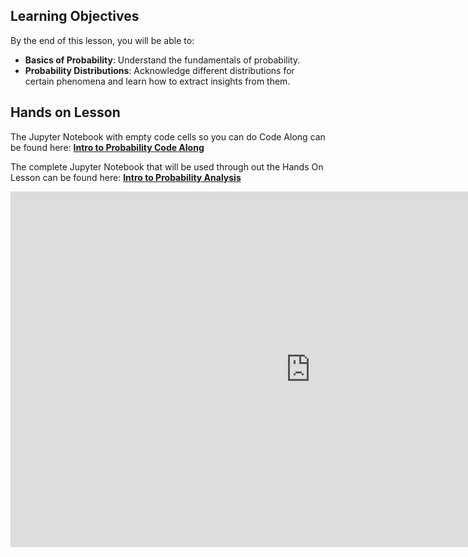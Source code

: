 

## Learning Objectives

By the end of this lesson, you will be able to:

- **Basics of Probability**: Understand the fundamentals of probability.
- **Probability Distributions**: Acknowledge different distributions for certain phenomena and learn how to extract insights from them.



## Hands on Lesson

The Jupyter Notebook with empty code cells so you can do Code Along can be found here: **[Intro to Probability Code Along](https://github.com/data-bootcamp-v4/lessons/blob/main/5_6_eda_inf_stats_tableau/code_along_nb/3.Intro_Prob.ipynb)**

The complete Jupyter Notebook that will be used through out the Hands On Lesson can be found here: **[Intro to Probability Analysis](https://github.com/data-bootcamp-v4/lessons/blob/main/5_6_eda_inf_stats_tableau/3.Intro_Prob.ipynb)**


<iframe src="https://docs.google.com/presentation/d/1e296fZFDpPLXKRYbVYBJcpBEZPXQZzFsNZT5PK2d3Qk/embed?start=false&loop=false&delayms=3000" frameborder="0" width="960" height="569" allowfullscreen="true" mozallowfullscreen="true" webkitallowfullscreen="true"></iframe>